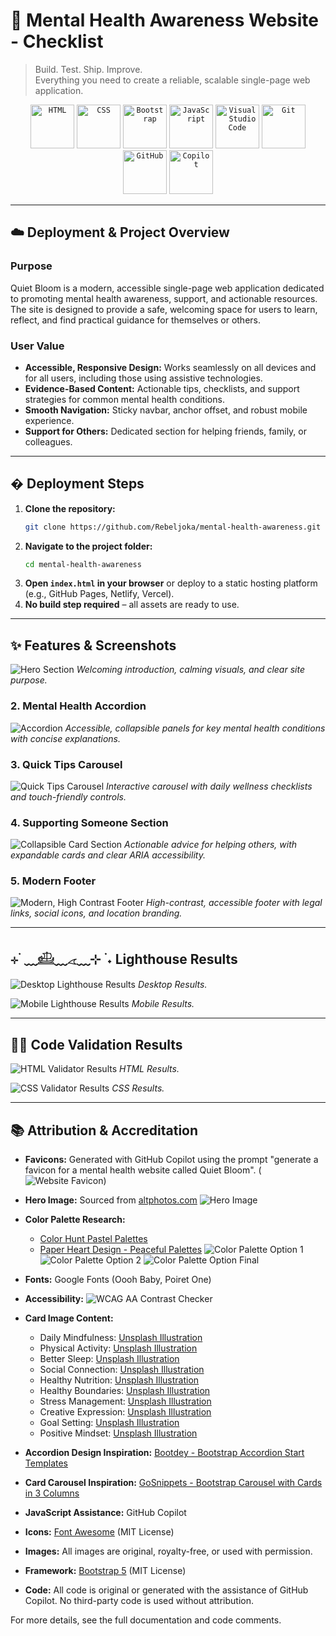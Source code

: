 # 🚀 Mental Health Awareness Website - Checklist

> Build. Test. Ship. Improve.  
> Everything you need to create a reliable, scalable single-page web application.

<div align="center">
	<code><img width="70" src="https://raw.githubusercontent.com/marwin1991/profile-technology-icons/refs/heads/main/icons/html.png" alt="HTML" title="HTML"/></code>
	<code><img width="70" src="https://raw.githubusercontent.com/marwin1991/profile-technology-icons/refs/heads/main/icons/css.png" alt="CSS" title="CSS"/></code>
	<code><img width="70" src="https://raw.githubusercontent.com/marwin1991/profile-technology-icons/refs/heads/main/icons/bootstrap.png" alt="Bootstrap" title="Bootstrap"/></code>
	<code><img width="70" src="https://raw.githubusercontent.com/marwin1991/profile-technology-icons/refs/heads/main/icons/javascript.png" alt="JavaScript" title="JavaScript"/></code>
	<code><img width="70" src="https://raw.githubusercontent.com/marwin1991/profile-technology-icons/refs/heads/main/icons/visual_studio_code.png" alt="Visual Studio Code" title="Visual Studio Code"/></code>
	<code><img width="70" src="https://raw.githubusercontent.com/marwin1991/profile-technology-icons/refs/heads/main/icons/git.png" alt="Git" title="Git"/></code>
	<code><img width="70" src="https://raw.githubusercontent.com/marwin1991/profile-technology-icons/refs/heads/main/icons/github.png" alt="GitHub" title="GitHub"/></code>
	<code><img width="70" <img src="https://iconic-api.onrender.com/dark/copilot" alt="Copilot" title="Copilot"/></code>
</div>

---

## ☁️ Deployment & Project Overview

### Purpose
Quiet Bloom is a modern, accessible single-page web application dedicated to promoting mental health awareness, support, and actionable resources. The site is designed to provide a safe, welcoming space for users to learn, reflect, and find practical guidance for themselves or others.

### User Value
- **Accessible, Responsive Design:** Works seamlessly on all devices and for all users, including those using assistive technologies.
- **Evidence-Based Content:** Actionable tips, checklists, and support strategies for common mental health conditions.
- **Smooth Navigation:** Sticky navbar, anchor offset, and robust mobile experience.
- **Support for Others:** Dedicated section for helping friends, family, or colleagues.

---

## � Deployment Steps

1. **Clone the repository:**
   ```sh
   git clone https://github.com/Rebeljoka/mental-health-awareness.git
   ```
2. **Navigate to the project folder:**
   ```sh
   cd mental-health-awareness
   ```
3. **Open `index.html` in your browser** or deploy to a static hosting platform (e.g., GitHub Pages, Netlify, Vercel).
4. **No build step required** – all assets are ready to use.

---

## ✨ Features & Screenshots

![Hero Section](Documentation/Research,%20Credit%20and%20Sources/hero-section.png)
*Welcoming introduction, calming visuals, and clear site purpose.*

### 2. Mental Health Accordion
![Accordion](Documentation/Research,%20Credit%20and%20Sources/mental-health-section.png)
*Accessible, collapsible panels for key mental health conditions with concise explanations.*

### 3. Quick Tips Carousel
![Quick Tips Carousel](Documentation/Research,%20Credit%20and%20Sources/quick-tips-section.png)
*Interactive carousel with daily wellness checklists and touch-friendly controls.*

### 4. Supporting Someone Section
![Collapsible Card Section](Documentation/Research,%20Credit%20and%20Sources/supporting-section.png)
*Actionable advice for helping others, with expandable cards and clear ARIA accessibility.*

### 5. Modern Footer
![Modern, High Contrast Footer](Documentation/Research,%20Credit%20and%20Sources/Modern-footer.png)
*High-contrast, accessible footer with legal links, social icons, and location branding.*

---

## ⊹ ࣪ ﹏𓊝﹏𓂁﹏⊹ ࣪ ˖ Lighthouse Results

![Desktop Lighthouse  Results](Documentation/Research,%20Credit%20and%20Sources/lighouse-generator-computer.png)
*Desktop Results.*

![Mobile Lighthouse  Results](Documentation/Research,%20Credit%20and%20Sources/lighthouse-gen-mobile.png)
*Mobile Results.*

---

## 👨‍💻 Code Validation Results
![HTML Validator Results](Documentation/Research,%20Credit%20and%20Sources/html-validator.png)
*HTML Results.*

![CSS Validator Results](Documentation/Research,%20Credit%20and%20Sources/css-validator.png)
*CSS Results.*

---


## 📚 Attribution & Accreditation

- **Favicons:** Generated with GitHub Copilot using the prompt "generate a favicon for a mental health website called Quiet Bloom".
(![Website Favicon](assets/favicons/android-chrome-512x512.png))

- **Hero Image:** Sourced from [altphotos.com](https://altphotos.com/photo/long-exposure-mysterious-pink-sea-209/)
![Hero Image](assets/images/hero-image.webp)

- **Color Palette Research:**
  - [Color Hunt Pastel Palettes](https://colorhunt.co/palettes/pastel)
  - [Paper Heart Design - Peaceful Palettes](https://paperheartdesign.com/blog/color-palette-peaceful-palettes)
![Color Palette Option 1](Documentation/Research,%20Credit%20and%20Sources/Col-choice-1.png)
![Color Palette Option 2](Documentation/Research,%20Credit%20and%20Sources/Col-choice-2.png)
![Color Palette Option Final](Documentation/Research,%20Credit%20and%20Sources/Col-choice-final.png)

- **Fonts:** Google Fonts (Oooh Baby, Poiret One)

- **Accessibility:**
![WCAG AA Contrast Checker](https://webaim.org/resources/contrastchecker/?fcolor=000000&bcolor=2E819D)

- **Card Image Content:**
  - Daily Mindfulness: [Unsplash Illustration](https://unsplash.com/illustrations/two-women-meditate-in-the-butterfly-pose-TRI4BogkWU4)
  - Physical Activity: [Unsplash Illustration](https://unsplash.com/illustrations/a-person-riding-a-skateboard-next-to-a-pair-of-sneakers-7EZ_k5e5CSk)
  - Better Sleep: [Unsplash Illustration](https://unsplash.com/illustrations/a-woman-looks-at-the-moon-in-the-night-sky-OuOfMgd9ueY)
  - Social Connection: [Unsplash Illustration](https://unsplash.com/illustrations/a-group-of-people-standing-around-a-woman-in-a-wheelchair-pquE90oyRjU)
  - Healthy Nutrition: [Unsplash Illustration](https://unsplash.com/illustrations/a-picture-of-a-bunch-of-fruit-on-a-table-MKOx7RqWEFo)
  - Healthy Boundaries: [Unsplash Illustration](https://unsplash.com/illustrations/couple-enjoys-sunset-view-from-the-cliffs-xGtLm5hw6wI)
  - Stress Management: [Unsplash Illustration](https://unsplash.com/illustrations/a-person-sits-alone-appearing-sad-and-isolated-B1x3KYNgae0)
  - Creative Expression: [Unsplash Illustration](https://unsplash.com/illustrations/an-abstract-painting-of-a-woman-with-a-hat-Kiln3TxKAfI)
  - Goal Setting: [Unsplash Illustration](https://unsplash.com/illustrations/a-surfer-walks-towards-the-beach-houses-HFhljcnPMts)
  - Positive Mindset: [Unsplash Illustration](https://unsplash.com/illustrations/a-boy-runs-towards-the-sun-on-a-sunny-day-5MAkU4sRAac)

- **Accordion Design Inspiration:** [Bootdey - Bootstrap Accordion Start Templates](https://www.bootdey.com/snippets/view/Bootstrap-accordion-Start-Templates)

- **Card Carousel Inspiration:** [GoSnippets - Bootstrap Carousel with Cards in 3 Columns](https://gosnippets.com/snippets/bootstrap-carousel-with-cards-in-3-columns)

- **JavaScript Assistance:** GitHub Copilot

- **Icons:** [Font Awesome](https://fontawesome.com/) (MIT License)
- **Images:** All images are original, royalty-free, or used with permission.
- **Framework:** [Bootstrap 5](https://getbootstrap.com/) (MIT License)
- **Code:** All code is original or generated with the assistance of GitHub Copilot. No third-party code is used without attribution.

For more details, see the full documentation and code comments.
